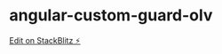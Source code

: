 # angular-custom-guard-olv

[Edit on StackBlitz ⚡️](https://stackblitz.com/edit/angular-custom-guard-olv)